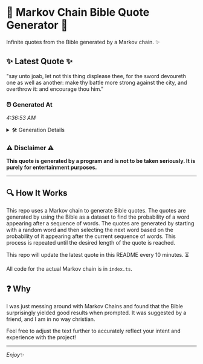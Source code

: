 # 📖 Markov Chain Bible Quote Generator 📖

Infinite quotes from the Bible generated by a Markov chain. ✨

## ✨ Latest Quote ✨
"say unto joab, let not this thing displease thee, for the sword devoureth one as well as another: make thy battle more strong against the city, and overthrow it: and encourage thou him."

### ⏰ Generated At
*4:36:53 AM*

<details>
    <summary>🛠️ Generation Details</summary>
    <p>
        <strong>🌱 Seed:</strong> say<br>
        <strong>🔄 Iterations:</strong> 32<br>
        <strong>📜 Context History:</strong><br>[ say ]: unto<br>[ say, unto ]: joab,<br>[ say, unto, joab, ]: let<br>[ say, unto, joab,, let ]: not<br>[ say, unto, joab,, let, not ]: this<br>[ say, unto, joab,, let, not, this ]: thing<br>[ unto, joab,, let, not, this, thing ]: displease<br>[ joab,, let, not, this, thing, displease ]: thee,<br>[ let, not, this, thing, displease, thee, ]: for<br>[ not, this, thing, displease, thee,, for ]: the<br>[ this, thing, displease, thee,, for, the ]: sword<br>[ thing, displease, thee,, for, the, sword ]: devoureth<br>[ displease, thee,, for, the, sword, devoureth ]: one<br>[ thee,, for, the, sword, devoureth, one ]: as<br>[ for, the, sword, devoureth, one, as ]: well<br>[ the, sword, devoureth, one, as, well ]: as<br>[ sword, devoureth, one, as, well, as ]: another:<br>[ devoureth, one, as, well, as, another: ]: make<br>[ one, as, well, as, another:, make ]: thy<br>[ as, well, as, another:, make, thy ]: battle<br>[ well, as, another:, make, thy, battle ]: more<br>[ as, another:, make, thy, battle, more ]: strong<br>[ another:, make, thy, battle, more, strong ]: against<br>[ make, thy, battle, more, strong, against ]: the<br>[ thy, battle, more, strong, against, the ]: city,<br>[ battle, more, strong, against, the, city, ]: and<br>[ more, strong, against, the, city,, and ]: overthrow<br>[ strong, against, the, city,, and, overthrow ]: it:<br>[ against, the, city,, and, overthrow, it: ]: and<br>[ the, city,, and, overthrow, it:, and ]: encourage<br>[ city,, and, overthrow, it:, and, encourage ]: thou<br>[ and, overthrow, it:, and, encourage, thou ]: him.<br>
    </p>
</details>

### ⚠️ Disclaimer ⚠️
**This quote is generated by a program and is not to be taken seriously. It is purely for entertainment purposes.**

---

## 🔍 How It Works

This repo uses a Markov chain to generate Bible quotes. The quotes are generated by using the Bible as a dataset to find the probability of a word appearing after a sequence of words. The quotes are generated by starting with a random word and then selecting the next word based on the probability of it appearing after the current sequence of words. This process is repeated until the desired length of the quote is reached.

This repo will update the latest quote in this README every 10 minutes. ⏳

All code for the actual Markov chain is in `index.ts`.

## ❓ Why

I was just messing around with Markov Chains and found that the Bible surprisingly yielded good results when prompted. 
It was suggested by a friend, and I am in no way christian.

Feel free to adjust the text further to accurately reflect your intent and experience with the project!

---

*Enjoy*✨
